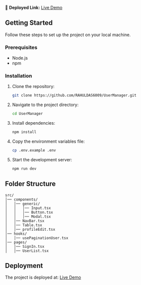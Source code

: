 
🚀 **Deployed Link:** [Live Demo](https://emplowisexyz.vercel.app/)

## Getting Started

Follow these steps to set up the project on your local machine.

### Prerequisites
- Node.js
- npm 

### Installation

1. Clone the repository:
   ```sh
   git clone https://github.com/RAHULDAS6009/UserManager.git
   ```
2. Navigate to the project directory:
   ```sh
   cd UserManager
   ```
3. Install dependencies:
   ```sh
   npm install
   ```
4. Copy the environment variables file:
   ```sh
   cp .env.example .env
   ```
5. Start the development server:
   ```sh
   npm run dev
   ```

## Folder Structure
```
src/
│── components/
│   │── generic/
│   │   │── Input.tsx
│   │   │── Button.tsx
│   │   │── Modal.tsx
│   │── NavBar.tsx
│   │── Table.tsx
│   │── profileEdit.tsx
│── hooks/
│   │── usePaginationUser.tsx
│── pages/
│   │── SignIn.tsx
│   │── UserList.tsx
```

## Deployment

The project is deployed at: [Live Demo](https://emplowisexyz.vercel.app/)

